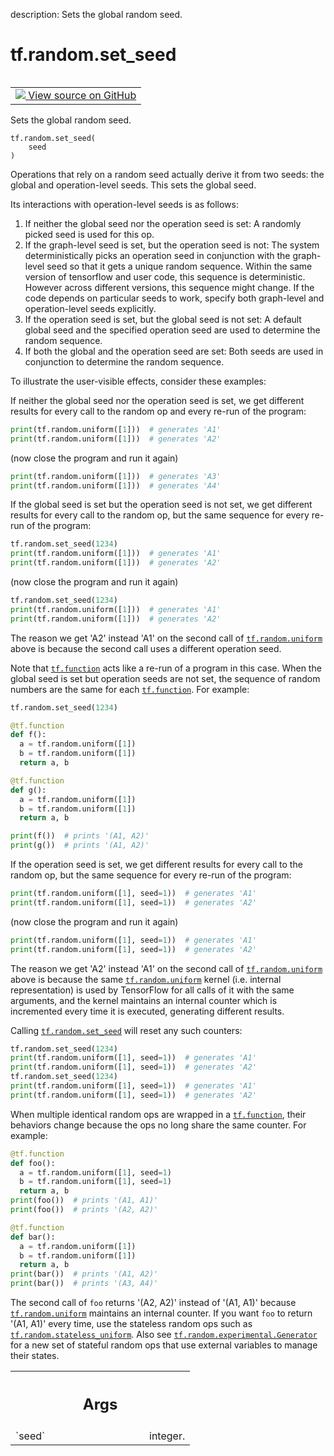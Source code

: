 description: Sets the global random seed.

<div itemscope itemtype="http://developers.google.com/ReferenceObject">
<meta itemprop="name" content="tf.random.set_seed" />
<meta itemprop="path" content="Stable" />
</div>

# tf.random.set_seed

<!-- Insert buttons and diff -->

<table class="tfo-notebook-buttons tfo-api nocontent" align="left">
<td>
  <a target="_blank" href="https://github.com/tensorflow/tensorflow/blob/r2.4/tensorflow/python/framework/random_seed.py#L198-L346">
    <img src="https://www.tensorflow.org/images/GitHub-Mark-32px.png" />
    View source on GitHub
  </a>
</td>
</table>



Sets the global random seed.

<pre class="devsite-click-to-copy prettyprint lang-py tfo-signature-link">
<code>tf.random.set_seed(
    seed
)
</code></pre>



<!-- Placeholder for "Used in" -->

Operations that rely on a random seed actually derive it from two seeds:
the global and operation-level seeds. This sets the global seed.

Its interactions with operation-level seeds is as follows:

  1. If neither the global seed nor the operation seed is set: A randomly
    picked seed is used for this op.
  2. If the graph-level seed is set, but the operation seed is not:
    The system deterministically picks an operation seed in conjunction with
    the graph-level seed so that it gets a unique random sequence. Within the
    same version of tensorflow and user code, this sequence is deterministic.
    However across different versions, this sequence might change. If the
    code depends on particular seeds to work, specify both graph-level
    and operation-level seeds explicitly.
  3. If the operation seed is set, but the global seed is not set:
    A default global seed and the specified operation seed are used to
    determine the random sequence.
  4. If both the global and the operation seed are set:
    Both seeds are used in conjunction to determine the random sequence.

To illustrate the user-visible effects, consider these examples:

If neither the global seed nor the operation seed is set, we get different
results for every call to the random op and every re-run of the program:

```python
print(tf.random.uniform([1]))  # generates 'A1'
print(tf.random.uniform([1]))  # generates 'A2'
```

(now close the program and run it again)

```python
print(tf.random.uniform([1]))  # generates 'A3'
print(tf.random.uniform([1]))  # generates 'A4'
```

If the global seed is set but the operation seed is not set, we get different
results for every call to the random op, but the same sequence for every
re-run of the program:

```python
tf.random.set_seed(1234)
print(tf.random.uniform([1]))  # generates 'A1'
print(tf.random.uniform([1]))  # generates 'A2'
```

(now close the program and run it again)

```python
tf.random.set_seed(1234)
print(tf.random.uniform([1]))  # generates 'A1'
print(tf.random.uniform([1]))  # generates 'A2'
```

The reason we get 'A2' instead 'A1' on the second call of <a href="../../tf/random/uniform.md"><code>tf.random.uniform</code></a>
above is because the second call uses a different operation seed.

Note that <a href="../../tf/function.md"><code>tf.function</code></a> acts like a re-run of a program in this case. When
the global seed is set but operation seeds are not set, the sequence of random
numbers are the same for each <a href="../../tf/function.md"><code>tf.function</code></a>. For example:

```python
tf.random.set_seed(1234)

@tf.function
def f():
  a = tf.random.uniform([1])
  b = tf.random.uniform([1])
  return a, b

@tf.function
def g():
  a = tf.random.uniform([1])
  b = tf.random.uniform([1])
  return a, b

print(f())  # prints '(A1, A2)'
print(g())  # prints '(A1, A2)'
```

If the operation seed is set, we get different results for every call to the
random op, but the same sequence for every re-run of the program:

```python
print(tf.random.uniform([1], seed=1))  # generates 'A1'
print(tf.random.uniform([1], seed=1))  # generates 'A2'
```

(now close the program and run it again)

```python
print(tf.random.uniform([1], seed=1))  # generates 'A1'
print(tf.random.uniform([1], seed=1))  # generates 'A2'
```

The reason we get 'A2' instead 'A1' on the second call of <a href="../../tf/random/uniform.md"><code>tf.random.uniform</code></a>
above is because the same <a href="../../tf/random/uniform.md"><code>tf.random.uniform</code></a> kernel (i.e. internal
representation) is used by TensorFlow for all calls of it with the same
arguments, and the kernel maintains an internal counter which is incremented
every time it is executed, generating different results.

Calling <a href="../../tf/random/set_seed.md"><code>tf.random.set_seed</code></a> will reset any such counters:

```python
tf.random.set_seed(1234)
print(tf.random.uniform([1], seed=1))  # generates 'A1'
print(tf.random.uniform([1], seed=1))  # generates 'A2'
tf.random.set_seed(1234)
print(tf.random.uniform([1], seed=1))  # generates 'A1'
print(tf.random.uniform([1], seed=1))  # generates 'A2'
```

When multiple identical random ops are wrapped in a <a href="../../tf/function.md"><code>tf.function</code></a>, their
behaviors change because the ops no long share the same counter. For example:

```python
@tf.function
def foo():
  a = tf.random.uniform([1], seed=1)
  b = tf.random.uniform([1], seed=1)
  return a, b
print(foo())  # prints '(A1, A1)'
print(foo())  # prints '(A2, A2)'

@tf.function
def bar():
  a = tf.random.uniform([1])
  b = tf.random.uniform([1])
  return a, b
print(bar())  # prints '(A1, A2)'
print(bar())  # prints '(A3, A4)'
```

The second call of `foo` returns '(A2, A2)' instead of '(A1, A1)' because
<a href="../../tf/random/uniform.md"><code>tf.random.uniform</code></a> maintains an internal counter. If you want `foo` to return
'(A1, A1)' every time, use the stateless random ops such as
<a href="../../tf/random/stateless_uniform.md"><code>tf.random.stateless_uniform</code></a>. Also see <a href="../../tf/random/Generator.md"><code>tf.random.experimental.Generator</code></a> for
a new set of stateful random ops that use external variables to manage their
states.

<!-- Tabular view -->
 <table class="responsive fixed orange">
<colgroup><col width="214px"><col></colgroup>
<tr><th colspan="2"><h2 class="add-link">Args</h2></th></tr>

<tr>
<td>
`seed`
</td>
<td>
integer.
</td>
</tr>
</table>

